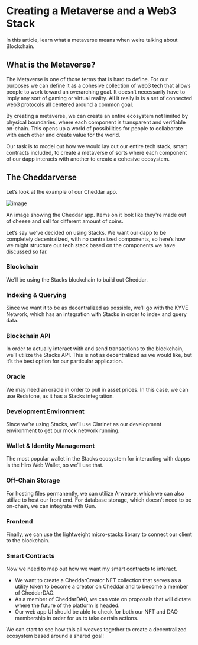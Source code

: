 # Creating a Metaverse and a Web3 Stack
In this article, learn what a metaverse means when we’re talking about Blockchain.

## What is the Metaverse?
The Metaverse is one of those terms that is hard to define. For our purposes we can define it as a cohesive collection of web3 tech that allows people to work
toward an overarching goal. It doesn’t necessarily have to imply any sort of gaming or virtual reality. All it really is is a set of connected web3
protocols all centered around a common goal.

By creating a metaverse, we can create an entire ecosystem not limited by physical boundaries, where each component is transparent and verifiable on-chain.
This opens up a world of possibilities for people to collaborate with each other and create value for the world.

Our task is to model out how we would lay out our entire tech stack, smart contracts included, to create a metaverse of sorts where each component of our dapp
interacts with another to create a cohesive ecosystem.

## The Cheddarverse
Let’s look at the example of our Cheddar app.

![image](https://user-images.githubusercontent.com/110959584/199620145-89af4643-927b-4f87-b287-7200df340808.png)

An image showing the Cheddar app. Items on it look like they're made out of cheese and sell for different amount of coins.

Let’s say we’ve decided on using Stacks. We want our dapp to be completely decentralized, with no centralized components, so here’s how we might structure our tech
stack based on the components we have discussed so far.

### Blockchain
We’ll be using the Stacks blockchain to build out Cheddar.

### Indexing & Querying
Since we want it to be as decentralized as possible, we’ll go with the KYVE Network, which has an integration with Stacks in order to index and query data.

### Blockchain API
In order to actually interact with and send transactions to the blockchain, we’ll utilize the Stacks API. This is not as decentralized as we would like,
but it’s the best option for our particular application.

### Oracle
We may need an oracle in order to pull in asset prices. In this case, we can use Redstone, as it has a Stacks integration.

### Development Environment
Since we’re using Stacks, we’ll use Clarinet as our development environment to get our mock network running.

### Wallet & Identity Management
The most popular wallet in the Stacks ecosystem for interacting with dapps is the Hiro Web Wallet, so we’ll use that.

### Off-Chain Storage
For hosting files permanently, we can utilize Arweave, which we can also utilize to host our front end. For database storage, which doesn’t need to be on-chain,
we can integrate with Gun.

### Frontend
Finally, we can use the lightweight micro-stacks library to connect our client to the blockchain.

### Smart Contracts
Now we need to map out how we want my smart contracts to interact.

- We want to create a CheddarCreator NFT collection that serves as a utility token to become a creator on Cheddar and to become a member of CheddarDAO.
- As a member of CheddarDAO, we can vote on proposals that will dictate where the future of the platform is headed.
- Our web app UI should be able to check for both our NFT and DAO membership in order for us to take certain actions.

We can start to see how this all weaves together to create a decentralized ecosystem based around a shared goal!
